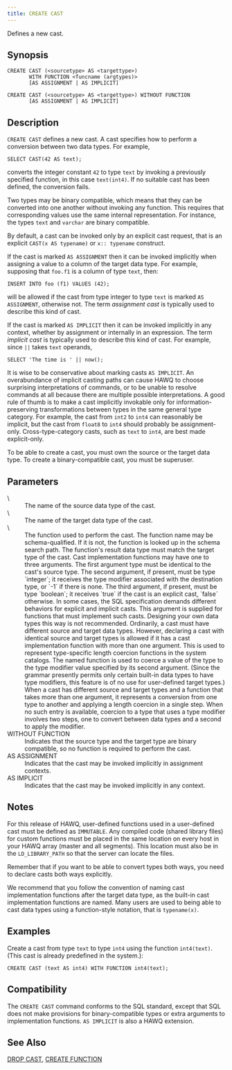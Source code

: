```yaml
---
title: CREATE CAST
---
```


<!--
Licensed to the Apache Software Foundation (ASF) under one
or more contributor license agreements.  See the NOTICE file
distributed with this work for additional information
regarding copyright ownership.  The ASF licenses this file
to you under the Apache License, Version 2.0 (the
"License"); you may not use this file except in compliance
with the License.  You may obtain a copy of the License at

  http://www.apache.org/licenses/LICENSE-2.0

Unless required by applicable law or agreed to in writing,
software distributed under the License is distributed on an
"AS IS" BASIS, WITHOUT WARRANTIES OR CONDITIONS OF ANY
KIND, either express or implied.  See the License for the
specific language governing permissions and limitations
under the License.
-->

Defines a new cast.

## Synopsis<a id="topic1__section2"></a>

``` pre
CREATE CAST (<sourcetype> AS <targettype>) 
       WITH FUNCTION <funcname (argtypes)> 
       [AS ASSIGNMENT | AS IMPLICIT]

CREATE CAST (<sourcetype> AS <targettype>) WITHOUT FUNCTION 
       [AS ASSIGNMENT | AS IMPLICIT]
```

## Description<a id="topic1__section3"></a>

`CREATE CAST` defines a new cast. A cast specifies how to perform a conversion between two data types. For example,

```pre
SELECT CAST(42 AS text);
```

converts the integer constant `42` to type `text` by invoking a previously specified function, in this case `text(int4)`. If no suitable cast has been defined, the conversion fails.

Two types may be binary compatible, which means that they can be converted into one another without invoking any function. This requires that corresponding values use the same internal representation. For instance, the types `text` and `varchar` are binary compatible.

By default, a cast can be invoked only by an explicit cast request, that is an explicit `CAST(x AS typename)` or `x:: typename` construct.

If the cast is marked `AS ASSIGNMENT` then it can be invoked implicitly when assigning a value to a column of the target data type. For example, supposing that `foo.f1` is a column of type `text`, then:

``` pre
INSERT INTO foo (f1) VALUES (42);
```
will be allowed if the cast from type integer to type `text` is marked `AS ASSIGNMENT`, otherwise not. The term *assignment cast* is typically used to describe this kind of cast.

If the cast is marked `AS IMPLICIT` then it can be invoked implicitly in any context, whether by assignment or internally in an expression. The term *implicit cast* is typically used to describe this kind of cast. For example, since `||` takes `text` operands,

``` pre
SELECT 'The time is ' || now();
```
It is wise to be conservative about marking casts `AS IMPLICIT`. An overabundance of implicit casting paths can cause HAWQ to choose surprising interpretations of commands, or to be unable to resolve commands at all because there are multiple possible interpretations. A good rule of thumb is to make a cast implicitly invokable only for information-preserving transformations between types in the same general type category. For example, the cast from `int2` to `int4` can reasonably be implicit, but the cast from `float8` to `int4` should probably be assignment-only. Cross-type-category casts, such as `text` to `int4`, are best made explicit-only.

To be able to create a cast, you must own the source or the target data type. To create a binary-compatible cast, you must be superuser.


## Parameters<a id="topic1__section4"></a>

<dt>\<sourcetype\>  </dt>
<dd>The name of the source data type of the cast.</dd>

<dt>\<targettype\>  </dt>
<dd>The name of the target data type of the cast.</dd>

<dt> \<funcname(argtypes)\>   </dt>
<dd>The function used to perform the cast. The function name may be schema-qualified. If it is not, the function is looked up in the schema search path. The function's result data type must match the target type of the cast.
Cast implementation functions may have one to three arguments. The first argument type must be identical to the cast's source type. The second argument, if present, must be type `integer`; it receives the type modifier associated with the destination type, or `-1` if there is none. The third argument, if present, must be type `boolean`; it receives `true` if the cast is an explicit cast, `false` otherwise. In some cases, the SQL specification demands different behaviors for explicit and implicit casts. This argument is supplied for functions that must implement such casts. Designing  your own data types this way is not recommended.
Ordinarily, a cast must have different source and target data types. However, declaring a cast with identical source and target types is allowed if it has a cast implementation function with more than one argument. This is used to represent type-specific length coercion functions in the system catalogs. The named function is used to coerce a value of the type to the type modifier value specified by its second argument. (Since the grammar presently permits only certain built-in data types to have type modifiers, this feature is of no use for user-defined target types.)
When a cast has different source and target types and a function that takes more than one argument, it represents a conversion from one type to another and applying a length coercion in a single step. When no such entry is available, coercion to a type that uses a type modifier involves two steps, one to convert between data types and a second to apply the modifier.
</dd>

<dt>WITHOUT FUNCTION</dt>
<dd>Indicates that the source type and the target type are binary compatible, so no function is required to perform the cast.</dd>

<dt>AS ASSIGNMENT </dt>
<dd>Indicates that the cast may be invoked implicitly in assignment contexts.</dd>

<dt>AS IMPLICIT  </dt>
<dd>Indicates that the cast may be invoked implicitly in any context.</dd>

## Notes<a id="topic1__section5"></a>

For this release of HAWQ, user-defined functions used in a user-defined cast must be defined as `IMMUTABLE`. Any compiled code (shared library files) for custom functions must be placed in the same location on every host in your HAWQ array (master and all segments). This location must also be in the `LD_LIBRARY_PATH` so that the server can locate the files.

Remember that if you want to be able to convert types both ways, you need to declare casts both ways explicitly.

We recommend that you follow the convention of naming cast implementation functions after the target data type, as the built-in cast implementation functions are named. Many users are used to being able to cast data types using a function-style notation, that is `typename(x)`.

## Examples<a id="topic1__section6"></a>

Create a cast from type `text` to type `int4` using the function `int4(text)`. (This cast is already predefined in the system.):

``` pre
CREATE CAST (text AS int4) WITH FUNCTION int4(text);
```

## Compatibility<a id="topic1__section7"></a>

The `CREATE CAST` command conforms to the SQL standard, except that SQL does not make provisions for binary-compatible types or extra arguments to implementation functions. `AS IMPLICIT` is also a HAWQ extension.

## See Also<a id="topic1__section8"></a>

[DROP CAST](DROP-CAST.html),  [CREATE FUNCTION](CREATE-FUNCTION.html)

